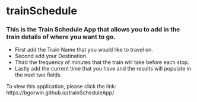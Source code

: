 # trainSchedule

<h3>This is the Train Schedule App that allows you to add in the train details of where you want to go.</h3>

<ul>
  <li>First add the Train Name that you would like to travel on.</li>
  <li>Second add your Destination.</li>
  <li>Third the frequency of minutes that the train will take before each stop.</li>
  <li>Lastly add the current time that you have and the results will populate in the next two fields.</li>
</ul>

<p>To view this application, please click the link: https://bgorwin.github.io/trainScheduleApp/  </p>

